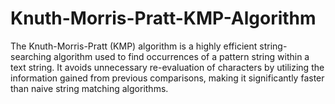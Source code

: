 # Knuth-Morris-Pratt-KMP-Algorithm
The Knuth-Morris-Pratt (KMP) algorithm is a highly efficient string-searching algorithm used to find occurrences of a pattern string within a text string. It avoids unnecessary re-evaluation of characters by utilizing the information gained from previous comparisons, making it significantly faster than naive string matching algorithms.
